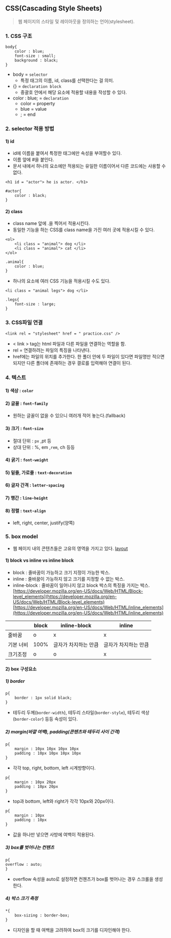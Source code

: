 ## CSS(Cascading Style Sheets)
> 웹 페이지의 스타일 및 레이아웃을 정의하는 언어(stylesheet).

### 1. CSS 구조
```
body{
    color : blue;
    font-size : small;
    background : black;
}
```
- body = `selector`
    - 특정 태그의 이름, id, class를 선택한다는 걸 의미.
- {} = `declaration block`
    - 중괄호 안에서 해당 요소에 적용할 내용을 작성할 수 있다.
- color : blue; = `declaration`
    - color = property
    - blue = value
    - ; = end
### 2. selector 적용 방법
#### 1) id
- id에 이름을 붙여서 특정한 태그에만 속성을 부여할수 있다.
- 이름 앞에 #을 붙인다.
- 문서 내에서 하나의 요소에만 적용되는 유일한 이름이어서 다른 코드에는 사용할 수 없다.
```
<h1 id = "actor"> he is actor. </h1>
```
```
#actor{
    color : black;
}
```
#### 2) class
- class name 앞에 .을 찍어서 적용시킨다.
- 동일한 기능을 하는 CSS를 class name을 가진 여러 곳에 적용시킬 수 있다.
```
<ol>
    <li class = "animal"> dog </li>
    <li class = "animal"> cat </li>
</ol>    
```
```
.animal{
    color : blue;
}
```
- 하나의 요소에 여러 CSS 기능을 적용시킬 수도 있다.
```
<li class = "animal legs"> dog </li>
```
```
.legs{
    font-size : large;
}
```

### 3. CSS파일 연결
```
<link rel = "stylesheet" href = " practice.css" />
```
- < link > tag는 html 파일과 다른 파일을 연결하는 역할을 함.
- rel = 연결하려는 파일의 특징을 나타낸다.
- href에는 파일의 위치를 추가한다. 한 폴더 안에 두 파일이 있다면 파일명만 적으면 되지만 다른 폴더에 존재하는 경우 결로를 입력해야 연결이 된다.

### 4. 텍스트
#### 1) 색상 : `color`
#### 2) 글꼴 : `font-family`
- 원하는 글꼴이 없을 수 있으니 여러개 적어 놓는다.(fallback)
#### 3) 크기 : `font-size`
- 절대 단위 : `px` ,pt 등
- 상대 단위 : %, em ,`rem`, ch 등등
#### 4) 굵기 : `font-weight`
#### 5) 밑줄, 가로줄 : `text-decoration`
#### 6) 글자 간격 : `letter-spacing`
#### 7) 행간 : `line-height`
#### 8) 정렬 : `text-align`
- left, right, center, justify(양쪽)

### 5. box model
- 웹 페이지 내의 콘텐츠들은 고유의 영역을 가지고 있다.
[layout](http://tcpschool.com/html/html_space_layouts)
#### 1) block vs inline vs inline block
- block : 줄바꿈이 가능하고 크기 지정이 가능한 박스.
- inline : 줄바꿈이 가능하지 않고 크기를 지정할 수 없는 박스.
- inline-block : 줄바꿈이 일어나지 않고 block 박스의 특징을 가지는 박스.
[https://developer.mozilla.org/en-US/docs/Web/HTML/Block-level_elements](https://developer.mozilla.org/en-US/docs/Web/HTML/Block-level_elements)
[https://developer.mozilla.org/en-US/docs/Web/HTML/inline_elements](https://developer.mozilla.org/en-US/docs/Web/HTML/inline_elements)

|    |block|inline-block|inline|
|----|-----|------------|-------|
|줄바꿈|o   |    x       |  x     |
|기본 너비|100%|글자가 차지하는 만큼|글자가 차지하는 만큼|
|크기조정|o|o|x|
####  2) box 구성요소
##### 1) border
```
p{
    border : 1px solid black;
}
```
- 테두리 두께(`border-width`), 테두리 스타일(`border-style`), 테두리 색상(`border-color`) 등등 속성이 있다.
##### 2) margin(바깥 여백), padding(콘텐츠와 테두리 사이 간격)
```
p{
    margin : 10px 10px 10px 10px
    padding : 10px 10px 10px 10px
}
```
- 각각 top, right, bottom, left 시계방향이다.

```
p{
    margin : 10px 20px 
    padding : 10px 20px 
}
```
- top과 bottom, left와 right가 각각 10px와 20px이다.
```
p{
    margin : 10px  
    padding : 10px  
}
```
- 값을 하나만 넣으면 사방에 여백이 적용된다.

##### 3) box를 벗어나는 컨텐츠
```
p{
overflow : auto;    
}
```
- overflow 속성을 auto로 설정하면 컨첸츠가 box를 벗어나는 경우 스크롤을 생성한다.

##### 4) 박스 크기 측정
```
*{
    box-sizing : border-box;
}
```
- 디자인을 할 때 여백을 고려하여 box의 크기를 디자인해야 한다.
